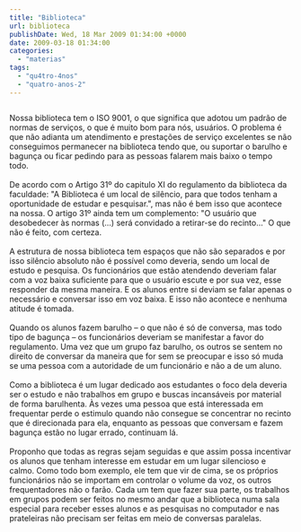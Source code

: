 ```yaml
---
title: "Biblioteca"
url: biblioteca
publishDate: Wed, 18 Mar 2009 01:34:00 +0000
date: 2009-03-18 01:34:00
categories: 
  - "materias"
tags: 
  - "qu4tro-4nos"
  - "quatro-anos-2"
---
```

<a href="http://3.bp.blogspot.com/_BzqI_RDZ6O4/ScBP-drTg4I/AAAAAAAAAQ0/VHwLMlwNX_k/s1600-h/sb10068523a-005.jpg"><img src="http://3.bp.blogspot.com/_BzqI_RDZ6O4/ScBP-drTg4I/AAAAAAAAAQ0/VHwLMlwNX_k/s320/sb10068523a-005.jpg" border="0" alt=""></a><div><span><span><span> </span></span></span><span><span>Nossa biblioteca tem o ISO 9001, o que significa que adotou um padrão de normas de serviços, o que é muito bom para nós, usuários. O problema é que não adianta um atendimento e prestações de serviço excelentes se não conseguimos permanecer na biblioteca tendo que, ou suportar o barulho e bagunça ou ficar pedindo para as pessoas falarem mais baixo o tempo todo.</span></span></div><div><span><span><br></span></span></div><div><span><span>De acordo com o Artigo 31º do capitulo XI do regulamento da biblioteca da faculdade: "A Biblioteca é um local de silêncio, para que todos tenham a oportunidade de estudar e pesquisar.", mas não é bem isso que acontece na nossa. O artigo 31º ainda tem um complemento: "O usuário que desobedecer às normas (...) será convidado a retirar-se do recinto..." O que não é feito, com certeza.</span></span></div><div><span><span><br></span></span></div><div><span><span><span> </span></span></span><span><span>A estrutura de nossa biblioteca tem espaços que não são separados e por isso silêncio absoluto não é possível como deveria, sendo um local de estudo e pesquisa. Os funcionários que estão atendendo deveriam falar com a voz baixa suficiente para que o usuário escute e por sua vez, esse responder da mesma maneira. E os alunos entre si deviam se falar apenas o necessário e conversar isso em voz baixa. E isso não acontece e nenhuma atitude é tomada.</span></span></div><div><span><span><br></span></span></div><div><span><span><span> </span></span></span><span><span>Quando os alunos fazem barulho – o que não é só de conversa, mas todo tipo de bagunça – os funcionários deveriam se manifestar a favor do regulamento. Uma vez que um grupo faz barulho, os outros se sentem no direito de conversar da maneira que for sem se preocupar e isso só muda se uma pessoa com a autoridade de um funcionário e não a de um aluno.</span></span></div><div><span><span><br></span></span></div><div><span><span><span> </span></span></span><span><span> Como a biblioteca é um lugar dedicado aos estudantes o foco dela deveria ser o estudo e não trabalhos em grupo e buscas incansáveis por material de forma barulhenta. Às vezes uma pessoa que está interessada em frequentar perde o estimulo quando não consegue se concentrar no recinto que é direcionada para ela, enquanto as pessoas que conversam e fazem bagunça estão no lugar errado, continuam lá.</span></span></div><div><span><span><br></span></span></div><div><span><span><span> </span></span></span><span><span> Proponho que todas as regras sejam seguidas e que assim possa incentivar os alunos que tenham interesse em estudar em um lugar silencioso e calmo. Como todo bom exemplo, ele tem que vir de cima, se os próprios funcionários não se importam em controlar o volume da voz, os outros frequentadores não o farão. Cada um tem que fazer sua parte, os trabalhos em grupos podem ser feitos no mesmo andar que a biblioteca numa sala especial para receber esses alunos e as pesquisas no computador e nas prateleiras não precisam ser feitas em meio de conversas paralelas.</span></span></div><div><br></div>
